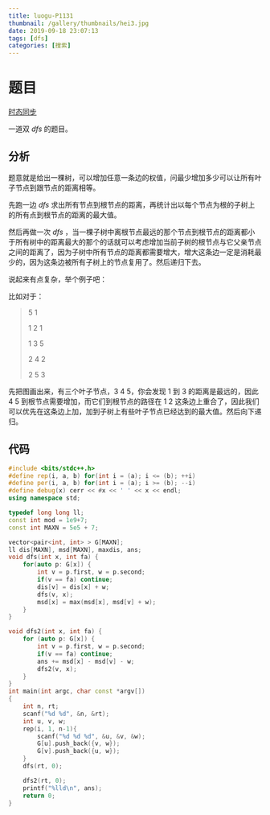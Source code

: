 ```yaml
---
title: luogu-P1131
thumbnail: /gallery/thumbnails/hei3.jpg
date: 2019-09-18 23:07:13
tags: [dfs]
categories: [搜索]
---
```


# 题目

[时态同步](https://www.luogu.org/problem/P1131)

一道双 $dfs$ 的题目。

<!--more-->

## 分析

题意就是给出一棵树，可以增加任意一条边的权值，问最少增加多少可以让所有叶子节点到跟节点的距离相等。

先跑一边 $dfs$ 求出所有节点到根节点的距离，再统计出以每个节点为根的子树上的所有点到根节点的距离的最大值。

然后再做一次 $dfs$ ，当一棵子树中离根节点最远的那个节点到根节点的距离都小于所有树中的距离最大的那个的话就可以考虑增加当前子树的根节点与它父亲节点之间的距离了，因为子树中所有节点的距离都需要增大，增大这条边一定是消耗最少的，因为这条边被所有子树上的节点复用了。然后递归下去。

说起来有点复杂，举个例子吧：

比如对于：

> 5 1
>
> 1 2 1
>
> 1 3 5
>
> 2 4 2
>
> 2 5 3

先把图画出来，有三个叶子节点，3 4 5，你会发现 1 到 3 的距离是最远的，因此 4 5 到根节点需要增加，而它们到根节点的路径在 1 2 这条边上重合了，因此我们可以优先在这条边上加，加到子树上有些叶子节点已经达到的最大值。然后向下递归。

## 代码

~~~cpp
#include <bits/stdc++.h>
#define rep(i, a, b) for(int i = (a); i <= (b); ++i)
#define per(i, a, b) for(int i = (a); i >= (b); --i)
#define debug(x) cerr << #x << ' ' << x << endl;
using namespace std;

typedef long long ll;
const int mod = 1e9+7;
const int MAXN = 5e5 + 7;

vector<pair<int, int> > G[MAXN];
ll dis[MAXN], msd[MAXN], maxdis, ans;
void dfs(int x, int fa) {
    for(auto p: G[x]) {
        int v = p.first, w = p.second;
        if(v == fa) continue;
        dis[v] = dis[x] + w;
        dfs(v, x);
        msd[x] = max(msd[x], msd[v] + w);
    }
}

void dfs2(int x, int fa) {
    for (auto p: G[x]) {
        int v = p.first, w = p.second;
        if(v == fa) continue;
        ans += msd[x] - msd[v] - w;
        dfs2(v, x);
    }
}
int main(int argc, char const *argv[])
{
    int n, rt;
    scanf("%d %d", &n, &rt);
    int u, v, w;
    rep(i, 1, n-1){
        scanf("%d %d %d", &u, &v, &w);
        G[u].push_back({v, w});
        G[v].push_back({u, w});
    }
    dfs(rt, 0);

    dfs2(rt, 0);
    printf("%lld\n", ans);
    return 0;
}
~~~

